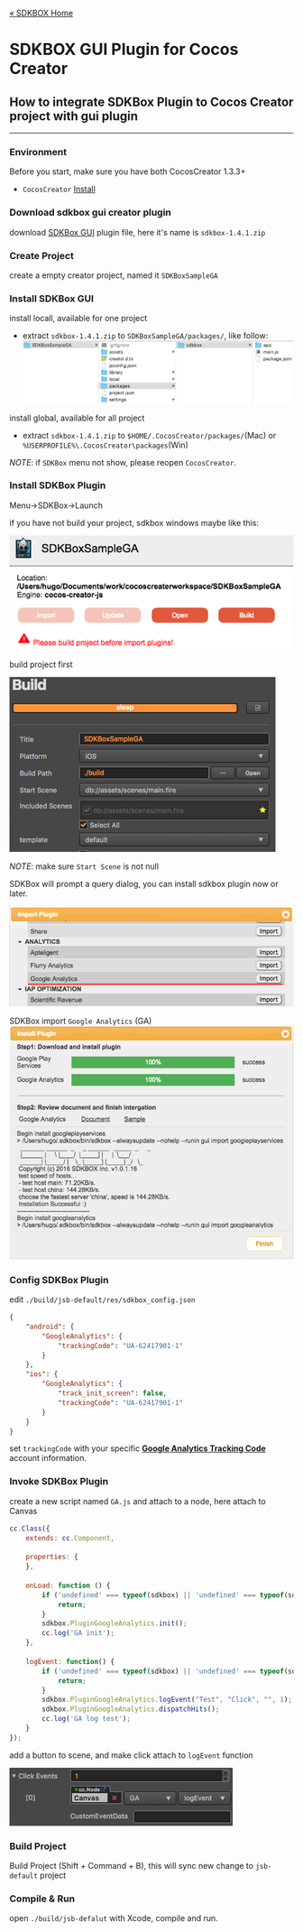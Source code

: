 [&#171; SDKBOX Home](http://sdkbox.com)

<h1>SDKBOX GUI Plugin for Cocos Creator</h1>

## How to integrate SDKBox Plugin to Cocos Creator project with gui plugin
---

### Environment

Before you start, make sure you have both CocosCreator 1.3.3+

* `CocosCreator` [Install](http://www.cocos.com/creator)

### Download sdkbox gui creator plugin

download [SDKBox GUI](http://sdkbox.anysdk.com/gui/creator/sdkbox-1.4.1.zip) plugin file, here it's name is `sdkbox-1.4.1.zip`

### Create Project

create a empty creator project, named it `SDKBoxSampleGA`

### Install SDKBox GUI

install locall, available for one project

* extract `sdkbox-1.4.1.zip` to `SDKBoxSampleGA/packages/`, like follow:
![](../imgs/ccc_tutorial_gui_install_local.png)

install global, available for all project

* extract `sdkbox-1.4.1.zip` to `$HOME/.CocosCreator/packages/`(Mac) or `%USERPROFILE%\.CocosCreator\packages`(Win)

*NOTE*: if `SDKBox` menu not show, please reopen `CocosCreator`.

### Install SDKBox Plugin

Menu->SDKBox->Launch

if you have not build your project, sdkbox windows maybe like this:

![](../imgs/ccc_tutorial_gui_install_empty_project.png)

build project first

![](../imgs/ccc_tutorial_gui_install_build_project.png)

*NOTE*: make sure `Start Scene` is not null

SDKBox will prompt a query dialog, you can install sdkbox plugin now or later.

![](../imgs/ccc_tutorial_gui_install_plugin_list.png)

SDKBox import `Google Analytics` (GA)
![](../imgs/ccc_tutorial_gui_install_import_ga.png)

### Config SDKBox Plugin

edit `./build/jsb-default/res/sdkbox_config.json`

```json
{
    "android": {
        "GoogleAnalytics": {
            "trackingCode": "UA-62417901-1"
        }
    },
    "ios": {
        "GoogleAnalytics": {
            "track_init_screen": false,
            "trackingCode": "UA-62417901-1"
        }
    }
}
```

set `trackingCode` with your specific [__Google Analytics Tracking Code__](https://support.google.com/analytics/answer/1008080?hl=en) account information.

### Invoke SDKBox Plugin

create a new script named `GA.js` and attach to a node, here attach to Canvas

```javascript
cc.Class({
    extends: cc.Component,

    properties: {
    },

    onLoad: function () {
        if ('undefined' === typeof(sdkbox) || 'undefined' === typeof(sdkbox.PluginGoogleAnalytics)) {
            return;
        }
        sdkbox.PluginGoogleAnalytics.init();
        cc.log('GA init');
    },

    logEvent: function() {
        if ('undefined' === typeof(sdkbox) || 'undefined' === typeof(sdkbox.PluginGoogleAnalytics)) {
            return;
        }
        sdkbox.PluginGoogleAnalytics.logEvent("Test", "Click", "", 1);
        sdkbox.PluginGoogleAnalytics.dispatchHits();
        cc.log('GA log test');
    }
});
```

add a button to scene, and make click attach to `logEvent` function

![](../imgs/ccc_tutorial_gui_install_button_click.png)

### Build Project

Build Project (Shift + Command + B), this will sync new change to `jsb-default` project

### Compile & Run

open `./build/jsb-defalut` with Xcode, compile and run.
